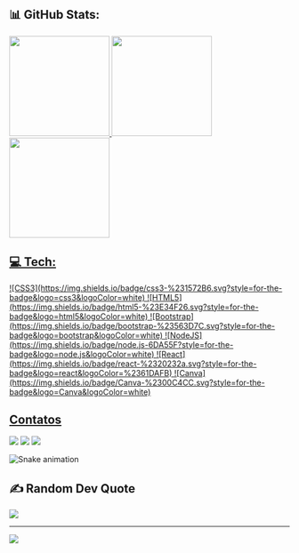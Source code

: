    ## 📊 GitHub Stats:
<div>
   <a href="https://github.com/SuzBarbosa">
   <img height="180em" src="https://github-readme-stats.vercel.app/api?username=SuzBarbosa&show_icons=true&theme=tokyonight&include_all_commits=true&count_private=true"/>
   <img height="180em" src="https://github-readme-stats.vercel.app/api/top-langs/?username=SuzBarbosa&layout=compact&langs_count=6&theme=tokyonight"/>
      
   <img height="180em" src="https://github-readme-streak-stats.herokuapp.com/?user=SuzBarbosa&theme=radical&hide_border=false"/>

</div>  
   
   ## 💻 Tech:
   
<div>
![CSS3](https://img.shields.io/badge/css3-%231572B6.svg?style=for-the-badge&logo=css3&logoColor=white) ![HTML5](https://img.shields.io/badge/html5-%23E34F26.svg?style=for-the-badge&logo=html5&logoColor=white) ![Bootstrap](https://img.shields.io/badge/bootstrap-%23563D7C.svg?style=for-the-badge&logo=bootstrap&logoColor=white) ![NodeJS](https://img.shields.io/badge/node.js-6DA55F?style=for-the-badge&logo=node.js&logoColor=white) ![React](https://img.shields.io/badge/react-%2320232a.svg?style=for-the-badge&logo=react&logoColor=%2361DAFB) ![Canva](https://img.shields.io/badge/Canva-%2300C4CC.svg?style=for-the-badge&logo=Canva&logoColor=white)
</div>
 
  ## Contatos
 
<div> 
  
  <a href="https://instagram.com/suzanabarbosa" target="_blank"><img src="https://img.shields.io/badge/-Instagram-%23E4405F?style=for-the-badge&logo=instagram&logoColor=white" target="_blank"></a>
  <a href = "mailto:suzanabarbosa413@hotmail.com"><img src="https://img.shields.io/badge/-Gmail-%23333?style=for-the-badge&logo=gmail&logoColor=white" target="_blank"></a>
  <a href="https://www.linkedin.com/in/suzana-barbosa-8b9105139/" target="_blank"><img src="https://img.shields.io/badge/-LinkedIn-%230077B5?style=for-the-badge&logo=linkedin&logoColor=white" target="_blank"></a> 
 
  ![Snake animation](https://github.com/SuzBarbosa/SuzBarbosa/blob/output/github-contribution-grid-snake.svg)

</div>

## ✍️ Random Dev Quote
![](https://quotes-github-readme.vercel.app/api?type=horizontal&theme=dark)

---
[![](https://visitcount.itsvg.in/api?id=DSantos29&icon=6&color=0)](https://visitcount.itsvg.in)

<!-- Proudly created with GPRM ( https://gprm.itsvg.in ) -->

